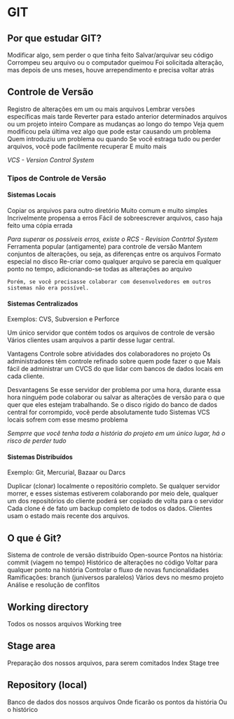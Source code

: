 # GIT

## Por que estudar GIT?

Modificar algo, sem perder o que tinha feito
Salvar/arquivar seu código
Corrompeu seu arquivo ou o computador queimou
Foi solicitada alteração, mas depois de uns meses, houve arrependimento e precisa voltar atrás

## Controle de Versão

Registro de alterações em um ou mais arquivos
Lembrar versões específicas mais tarde
Reverter para estado anterior determinados arquivos ou um projeto inteiro
Compare as mudanças ao longo do tempo
Veja quem modificou pela última vez algo que pode estar causando um problema
Quem introduziu um problema ou quando
Se você estraga tudo ou perder arquivos, você pode facilmente recuperar
E muito mais

*VCS - Version Control System*

### Tipos de Controle de Versão

#### Sistemas Locais

Copiar os arquivos para outro diretório
Muito comum e muito simples
Incrivelmente propensa a erros
Fácil de sobreescrever arquivos, caso haja feito uma cópia errada

*Para superar os possíveis erros, existe o RCS - Revision Contrtol System*
    Ferramenta popular (antigamente) para controle de versão
    Mantem conjuntos de alterações, ou seja, as diferenças entre os arquivos
    Formato especial no disco
    Re-criar como qualquer arquivo se parecia em qualquer ponto no tempo, adicionando-se todas as alterações ao arquivo

    Porém, se você precisasse colaborar com desenvolvedores em outros sistemas não era possível.

#### Sistemas Centralizados

Exemplos: CVS, Subversion e Perforce

Um único servidor que contém todos os arquivos de controle de versão
Vários clientes usam arquivos a partir desse lugar central.

Vantagens
    Controle sobre atividades dos colaboradores no projeto
    Os administradores têm controle refinado sobre quem pode fazer o que
    Mais fácil de administrar um CVCS do que lidar com bancos de dados locais em cada cliente.

Desvantagens
    Se esse servidor der problema por uma hora, durante essa hora ninguém pode colaborar ou salvar as alterações de versão para o que quer que eles estejam trabalhando. 
    Se o disco rígido do banco de dados central for corrompido, você perde absolutamente tudo
    Sistemas VCS locais sofrem com esse mesmo problema

*Semprre que você tenha toda a história do projeto em um único lugar, há o risco de perder tudo*

#### Sistemas Distribuídos

Exemplo: Git, Mercurial, Bazaar ou Darcs

Duplicar (clonar) localmente o repositório completo.
Se qualquer servidor morrer, e esses sistemas estiverem colaborando por meio dele, qualquer um dos repositórios do cliente poderá ser copiado de volta para o servidor
Cada clone é de fato um backup completo de todos os dados.
Clientes usam o estado mais recente dos arquivos.

## O que é Git?

Sistema de controle de versão distribuído
Open-source
Pontos na história: commit (viagem no tempo)
    Histórico de alterações no código
    Voltar para qualquer ponto na história
Controlar o fluxo de novas funcionalidades
    Ramificações: branch (juniversos paralelos)
    Vários devs no mesmo projeto
    Análise e resolução de conflitos

## Working directory

Todos os nossos arquivos
Working tree

## Stage area

Preparação dos nossos arquivos, para serem comitados
Index
Stage tree

## Repository (local)

Banco de dados dos nossos arquivos
Onde ficarão os pontos da história
Ou o histórico